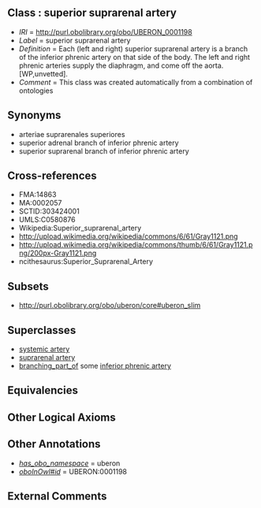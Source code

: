 
## Class : superior suprarenal artery

 * *IRI* = http://purl.obolibrary.org/obo/UBERON_0001198
 * *Label* = superior suprarenal artery
 * *Definition* = Each (left and right) superior suprarenal artery is a branch of the inferior phrenic artery on that side of the body. The left and right phrenic arteries supply the diaphragm, and come off the aorta. [WP,unvetted].
 * *Comment* = This class was created automatically from a combination of ontologies

## Synonyms

 * arteriae suprarenales superiores
 * superior adrenal branch of inferior phrenic artery
 * superior suprarenal branch of inferior phrenic artery

## Cross-references

 * FMA:14863
 * MA:0002057
 * SCTID:303424001
 * UMLS:C0580876
 * Wikipedia:Superior_suprarenal_artery
 * http://upload.wikimedia.org/wikipedia/commons/6/61/Gray1121.png
 * http://upload.wikimedia.org/wikipedia/commons/thumb/6/61/Gray1121.png/200px-Gray1121.png
 * ncithesaurus:Superior_Suprarenal_Artery

## Subsets

 * http://purl.obolibrary.org/obo/uberon/core#uberon_slim

## Superclasses

 * [systemic artery](../../UBERON/73/UBERON_0004573.md)
 * [suprarenal artery](../../UBERON/24/UBERON_0005624.md)
 * [branching_part_of](../../RO/80/RO_0002380.md) some [inferior phrenic artery](../../UBERON/55/UBERON_0012255.md)

## Equivalencies


## Other Logical Axioms


## Other Annotations

 * *[has_obo_namespace](../../ce/oboInOwl#hasOBONamespace.md)* = uberon
 * *[oboInOwl#id](../../id/oboInOwl#id.md)* = UBERON:0001198

## External Comments

